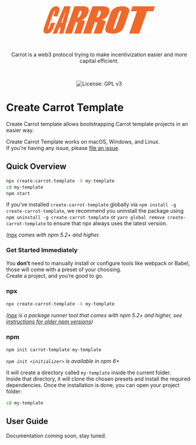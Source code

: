 <br />

<p align="center">
    <img src=".github/static/logo.svg" alt="Carrot logo" width="60%" />
</p>

<br />

<p align="center">
    Carrot is a web3 protocol trying to make incentivization easier and more capital
    efficient.
</p>

<br />

<p align="center">
    <img src="https://img.shields.io/badge/License-GPLv3-blue.svg" alt="License: GPL v3">
</p>

# Create Carrot Template

Create Carrot template allows bootstrapping Carrot template projects in an easier way.

Create Carrot Template works on macOS, Windows, and Linux.<br> If you're having any issue, please
[file an issue](https://github.com/carrot-kpi/create-carrot-template/issues/new).<br>

## Quick Overview

```sh
npx create-carrot-template -k my-template
cd my-template
npm start
```

If you've installed `create-carrot-template` globally via `npm install -g create-carrot-template`,
we recommend you uninstall the package using `npm uninstall -g create-carrot-template` or
`yarn global remove create-carrot-template` to ensure that npx always uses the latest version.

_([npx](https://medium.com/@maybekatz/introducing-npx-an-npm-package-runner-55f7d4bd282b) comes with
npm 5.2+ and higher._

### Get Started Immediately

You **don’t** need to manually install or configure tools like webpack or Babel, those will come
with a preset of your choosing.<br> Create a project, and you’re good to go.

### npx

```sh
npx create-carrot-template -k my-template
```

_([npx](https://medium.com/@maybekatz/introducing-npx-an-npm-package-runner-55f7d4bd282b) is a
package runner tool that comes with npm 5.2+ and higher, see
[instructions for older npm versions](https://gist.github.com/gaearon/4064d3c23a77c74a3614c498a8bb1c5f))_

### npm

```sh
npm init carrot-template my-template
```

_`npm init <initializer>` is available in npm 6+_

It will create a directory called `my-template` inside the current folder.<br> Inside that
directory, it will clone the chosen presets and install the required dependencies. Once the
installation is done, you can open your project folder:

```sh
cd my-template
```

## User Guide

Documentation coming soon, stay tuned.
